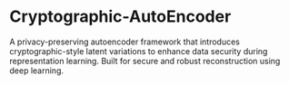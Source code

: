 # Cryptographic-AutoEncoder
A privacy-preserving autoencoder framework that introduces cryptographic-style latent variations to enhance data security during representation learning. Built for secure and robust reconstruction using deep learning.
